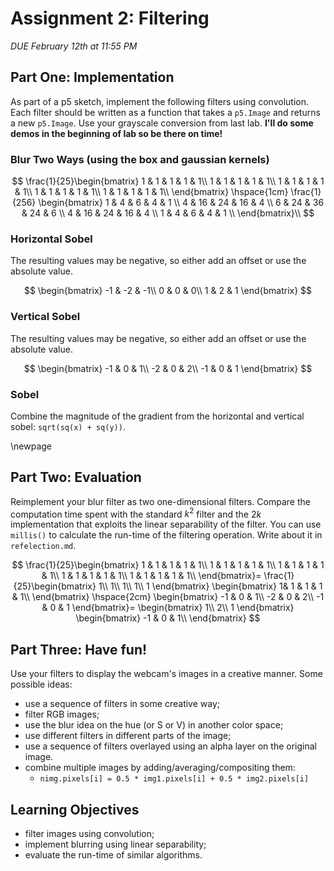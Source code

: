 # Assignment 2: Filtering

*DUE February 12th at 11:55 PM*

## Part One: Implementation

As part of a p5 sketch, implement the following filters using
convolution.  Each filter should be written as a function that takes a
`p5.Image` and returns a new `p5.Image`. Use your grayscale conversion
from last lab. **I'll do some demos in the beginning of lab so be there
on time!**

### Blur Two Ways (using the box and gaussian kernels)
$$
\frac{1}{25}\begin{bmatrix}
1 & 1 & 1 & 1 & 1\\
1 & 1 & 1 & 1 & 1\\
1 & 1 & 1 & 1 & 1\\
1 & 1 & 1 & 1 & 1\\
1 & 1 & 1 & 1 & 1\\
\end{bmatrix}
\hspace{1cm}
\frac{1}{256}
\begin{bmatrix}
1 & 4 & 6 & 4 & 1 \\
4 & 16 & 24 & 16 & 4 \\
6 & 24 & 36 & 24 & 6 \\
4 & 16 & 24 & 16 & 4 \\
1 & 4 & 6 & 4 & 1 \\
\end{bmatrix}\\
$$

### Horizontal Sobel 

The resulting values may be negative, so either add an offset or use the
absolute value.
  
$$
\begin{bmatrix}
-1 & -2 & -1\\
0 & 0 & 0\\
1 & 2 & 1
\end{bmatrix}
$$

### Vertical Sobel

The resulting values may be negative, so either add an offset or use the
absolute value.

$$
\begin{bmatrix}
-1 & 0 & 1\\
-2 & 0 & 2\\
-1 & 0 & 1
\end{bmatrix}
$$

### Sobel 

Combine the magnitude of the gradient from the horizontal and vertical
sobel: `sqrt(sq(x) + sq(y))`.

\newpage

## Part Two: Evaluation

Reimplement your blur filter as two one-dimensional filters.  Compare
the computation time spent with the standard $k^2$ filter and the $2k$
implementation that exploits the linear separability of the
filter. You can use `millis()` to calculate the run-time of the filtering
operation. Write about it in `refelection.md`.

$$
\frac{1}{25}\begin{bmatrix}
1 & 1 & 1 & 1 & 1\\
1 & 1 & 1 & 1 & 1\\
1 & 1 & 1 & 1 & 1\\
1 & 1 & 1 & 1 & 1\\
1 & 1 & 1 & 1 & 1\\
\end{bmatrix}=
\frac{1}{25}\begin{bmatrix}
1\\
1\\
1\\
1\\
1
\end{bmatrix}
\begin{bmatrix}
1& 1 & 1 & 1 & 1\\
\end{bmatrix} 
\hspace{2cm}
\begin{bmatrix}
-1 & 0 & 1\\
-2 & 0 & 2\\
-1 & 0 & 1
\end{bmatrix}=
\begin{bmatrix}
1\\
2\\
 1
\end{bmatrix}
\begin{bmatrix}
-1 & 0 & 1\\
\end{bmatrix} 
$$

## Part Three: Have fun!

Use your filters to display the webcam's images in a creative
manner. Some possible ideas:

  - use a sequence of filters in some creative way;
  - filter RGB images;
  - use the blur idea on the hue (or S or V) in another color space;
  - use different filters in different parts of the image;
  - use a sequence of filters overlayed using an alpha layer on the original image.
  - combine multiple images by adding/averaging/compositing them:
      - `nimg.pixels[i] = 0.5 * img1.pixels[i] + 0.5 * img2.pixels[i]`
  
## Learning Objectives

- filter images using convolution;
- implement blurring using linear separability;
- evaluate the run-time of similar algorithms.


